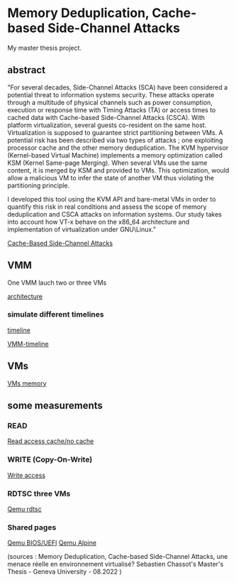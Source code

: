 #  Memory Deduplication, Cache-based Side-Channel Attacks

My master thesis project.

## abstract

"For several decades, Side-Channel Attacks (SCA) have been considered a potential
threat to information systems security. These attacks operate through a
multitude of physical channels such as power consumption, execution or response
time with Timing Attacks (TA) or access times to cached data with Cache-based
Side-Channel Attacks (CSCA). With platform virtualization, several guests
co-resident on the same host. Virtualization is supposed to guarantee strict
partitioning between VMs. A potential risk has been described via two types of
attacks ; one exploiting processor cache and the other memory deduplication. The
KVM hypervisor (Kernel-based Virtual Machine) implements a memory optimization
called KSM (Kernel Same-page Merging). When several VMs use the same content, it
is merged by KSM and provided to VMs. This optimization, would allow a malicious
VM to infer the state of another VM thus violating the partitioning principle.

I developed this tool using the KVM API and bare-metal VMs in order to quantify
this risk in real conditions and assess the scope of memory deduplication and
CSCA attacks on information systems. Our study takes into account how VT-x
behave on the x86_64 architecture and implementation of virtualization under
GNU\Linux."


[Cache-Based Side-Channel Attacks](pics/cache-inference.eps)


## VMM

One VMM lauch two or three VMs 

[architecture](pics/vmm-sca.eps)


### simulate different timelines

[timeline](pics/VM_timeline.pdf)

[VMM-timeline](pics/VMM_VMs_timeline.pdf)


## VMs

[VMs memory](pics/VM_memory_map.pdf)


## some measurements 

### READ

[Read access cache/no cache](pics/exp1-read-own.png)

### WRITE (Copy-On-Write)

[Write access](pics/exp4-write-own_and_shared_(COW).png)

### RDTSC three VMs

[Qemu rdtsc](pics/02-vm_counter_point_of_view_qemu_high_activitiy.png)


### Shared pages

[Qemu BIOS/UEFI](pics/exp8-qemu_BIOS_EFI_shared_pages.png)
[Qemu Alpine](pics/exp7-twoVM_shared_page_in_time.png)


(sources : Memory Deduplication, Cache-based Side-Channel Attacks, une menace réelle
en environnement virtualisé? Sebastien Chassot's Master's Thesis - Geneva University - 08.2022 )